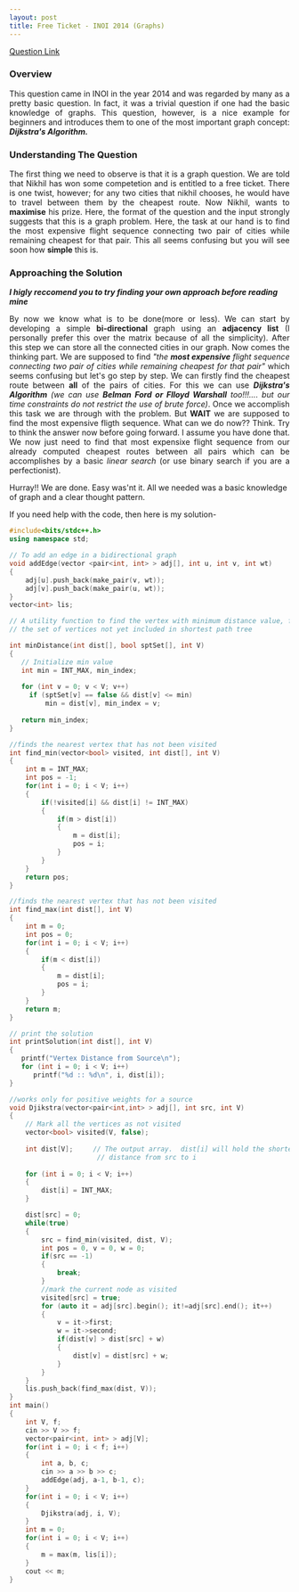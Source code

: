 ```yaml
---
layout: post
title: Free Ticket - INOI 2014 (Graphs)
---
```


[Question Link](https://www.codechef.com/INOIPRAC/problems/INOI1402)

### Overview

<div style="text-align: justify">
This question came in INOI in the year 2014 and was regarded by many as a pretty basic question. In fact, it was a trivial question if one had the basic knowledge of graphs. This question, however, is a nice example for beginners and introduces them to one of the most important graph concept: <em><b>Dijkstra's Algorithm.</b></em>
</div>

### Understanding The Question

<div style="text-align: justify">
The first thing we need to observe is that it is a graph question. We are told that Nikhil has won some competetion and is entitled to a free ticket. There is one twist, however; for any two cities that nikhil chooses, he would have to travel between them by the cheapest route. Now Nikhil, wants to <b>maximise</b> his prize. Here, the format of the question and the input strongly suggests that this is a graph problem. Here, the task at our hand is to find the </b>most expensive</b> flight sequence connecting two pair of cities while remaining cheapest for that pair. This all seems confusing but you will see soon how <b>simple</b> this is.
</div>

### Approaching the Solution

_**I higly reccomend you to try finding your own approach before reading mine**_

<div style="text-align: justify">
By now we know what is to be done(more or less). We can start by developing a simple <b>bi-directional</b> graph using an <b>adjacency list</b> (I personally prefer this over the matrix because of all the simplicity). After this step we can store all the connected cities in our graph. Now comes the thinking part. We are supposed to find <em>"the <b>most expensive</b> flight sequence connecting two pair of cities while remaining cheapest for that pair"</em> which seems confusing but let's go step by step. We can firstly find the cheapest route between <b>all</b> of the pairs of cities. For this we can use <em><b>Dijkstra's Algorithm</b> (we can use <b>Belman Ford or Flloyd Warshall</b> too!!!.... but our time constraints do not restrict the use of brute force)</em>. Once we accomplish this task we are through with the problem. But <b>WAIT</b> we are supposed to find the most expensive fligth sequence. What can we do now?? Think. Try to think the answer now before going forward. I assume you have done that. We now just need to find that most expensixe flight sequence from our already computed cheapest routes between all pairs which can be accomplishes by a basic <em>linear search</em> (or use binary search if you are a perfectionist).
</div>

Hurray!! We are done. Easy was'nt it. All we needed was a basic knowledge of graph and a clear thought pattern.

If you need help with the code, then here is my solution-

```cpp
#include<bits/stdc++.h>
using namespace std;

// To add an edge in a bidirectional graph
void addEdge(vector <pair<int, int> > adj[], int u, int v, int wt)
{
	adj[u].push_back(make_pair(v, wt));
	adj[v].push_back(make_pair(u, wt));
}
vector<int> lis;

// A utility function to find the vertex with minimum distance value, from
// the set of vertices not yet included in shortest path tree

int minDistance(int dist[], bool sptSet[], int V)
{
   // Initialize min value
   int min = INT_MAX, min_index;
  
   for (int v = 0; v < V; v++)
     if (sptSet[v] == false && dist[v] <= min)
         min = dist[v], min_index = v;
  
   return min_index;
}

//finds the nearest vertex that has not been visited
int find_min(vector<bool> visited, int dist[], int V)
{
	int m = INT_MAX;
	int pos = -1;
	for(int i = 0; i < V; i++)
	{
		if(!visited[i] && dist[i] != INT_MAX)
		{
			if(m > dist[i])
			{
				m = dist[i];
				pos = i;
			}
		}
	}
	return pos;
}

//finds the nearest vertex that has not been visited
int find_max(int dist[], int V)
{
	int m = 0;
	int pos = 0;
	for(int i = 0; i < V; i++)
	{
		if(m < dist[i])
		{
			m = dist[i];
			pos = i;
		}
	}
	return m;
}

// print the solution
int printSolution(int dist[], int V)
{
   printf("Vertex Distance from Source\n");
   for (int i = 0; i < V; i++)
      printf("%d :: %d\n", i, dist[i]);
}

//works only for positive weights for a source
void Djikstra(vector<pair<int,int> > adj[], int src, int V)
{
    // Mark all the vertices as not visited
    vector<bool> visited(V, false);
 
 	int dist[V];     // The output array.  dist[i] will hold the shortest
                      // distance from src to i
                      
    for (int i = 0; i < V; i++)
    {
        dist[i] = INT_MAX;
    }

    dist[src] = 0;                  
    while(true)
    {
        src = find_min(visited, dist, V);
        int pos = 0, v = 0, w = 0;
        if(src == -1)
        {
        	break;
		}
		//mark the current node as visited
        visited[src] = true;
		for (auto it = adj[src].begin(); it!=adj[src].end(); it++)
		{
			v = it->first;
			w = it->second;
			if(dist[v] > dist[src] + w)
			{
				dist[v] = dist[src] + w;
			}
		}
    }
    lis.push_back(find_max(dist, V));
}
int main()
{
	int V, f;
	cin >> V >> f;
	vector<pair<int, int> > adj[V];
	for(int i = 0; i < f; i++)
	{
		int a, b, c;
		cin >> a >> b >> c;
		addEdge(adj, a-1, b-1, c);
	}
	for(int i = 0; i < V; i++)
	{
		Djikstra(adj, i, V);
	}
	int m = 0;
	for(int i = 0; i < V; i++)
	{
		m = max(m, lis[i]);
	}
	cout << m;
}
```

